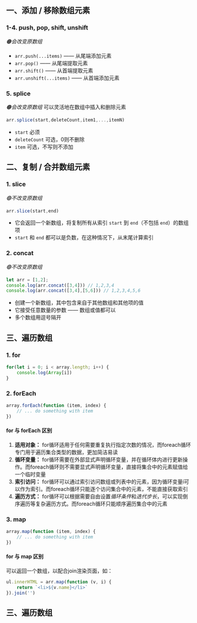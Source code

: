 ## 一、添加 / 移除数组元素

### 1-4. push, pop, shift, unshift
*🟠会改变原数组*
- `arr.push(...items)` —— 从尾端添加元素
- `arr.pop()` —— 从尾端提取元素
- `arr.shift()` —— 从首端提取元素
- `arr.unshift(...items)` —— 从首端添加元素

### 5. splice 
*🟠会改变原数组*
可以灵活地在数组中插入和删除元素
```js
arr.splice(start,deleteCount,item1,...,itemN)
```

- `start` 必须
- `deleteCount` 可选，0则不删除
- `item` 可选，不写则不添加
## 二、复制 / 合并数组元素

### 1. slice
*🟢不改变原数组*
```js
arr.slice(start,end)
```

- 它会返回一个新数组，将复制所有从索引 `start` 到 `end`（不包括 `end`）的数组项
- `start` 和 `end` 都可以是负数，在这种情况下，从末尾计算索引
### 2. concat
*🟢不改变原数组*
```js
let arr = [1,2];
console.log(arr.concat([3,4])) // 1,2,3,4
console.log(arr.concat([3,4],[5,6])) // 1,2,3,4,5,6
```

- 创建一个新数组，其中包含来自于其他数组和其他项的值
- 它接受任意数量的参数 —— 数组或值都可以
- 多个数组用逗号隔开

## 三、遍历数组

### 1. for
```js
for(let i = 0; i < array.length; i++) { 
	console.log(Array[i]) 
}
```

### 2. forEach
```js
array.forEach(function (item, index) {
	// ... do something with item
})
```

#### for 与 forEach 区别
1. **适用对象：** for循环适用于任何需要重复执行指定次数的情况，而foreach循环专门用于遍历集合类型的数据，更加简洁易读
2. **循环变量：** for循环需要在外部显式声明循环变量，并在循环体内进行更新操作。而foreach循环则不需要显式声明循环变量，直接将集合中的元素赋值给一个临时变量
3. **索引访问：** for循环可以通过索引访问数组或列表中的元素，因为循环变量i可以作为索引。而foreach循环只能逐个访问集合中的元素，不能直接获取索引
4. **遍历方式：** for循环可以根据需要自由设置*循环条件*和*迭代步长*，可以实现倒序遍历等复杂遍历方式。而foreach循环只能顺序遍历集合中的元素

### 3. map
```js
array.map(function (item, index) { 
	// ... do something with item
})
```

#### for 与 map 区别
可以返回一个数组，以配合join渲染页面，如：
```js
ul.innerHTML = arr.map(function (v, i) {     
	return `<li>${v.name}</li>` 
}).join('')
```

## 三、遍历数组
